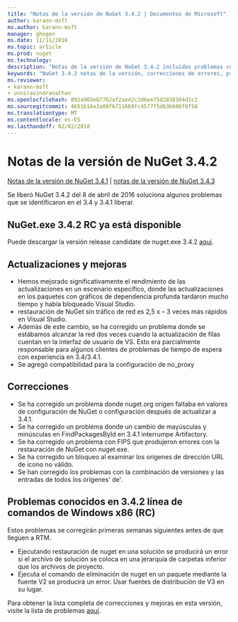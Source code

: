 ```yaml
---
title: "Notas de la versión de NuGet 3.4.2 | Documentos de Microsoft"
author: karann-msft
ms.author: karann-msft
manager: ghogen
ms.date: 11/11/2016
ms.topic: article
ms.prod: nuget
ms.technology: 
description: "Notas de la versión de NuGet 3.4.2 incluidos problemas conocidos, correcciones de errores, las funciones agregadas y dcr."
keywords: "NuGet 3.4.2 notas de la versión, correcciones de errores, problemas, conocidos agregan características, DCR"
ms.reviewer:
- karann-msft
- unniravindranathan
ms.openlocfilehash: 892a965e67762af2ae42c2d6ee75d2838104d1c2
ms.sourcegitcommit: 4651b16a3a08f6711669fc4577f5d63b600f8f58
ms.translationtype: MT
ms.contentlocale: es-ES
ms.lasthandoff: 02/02/2018
---
```

# <a name="nuget-342-release-notes"></a>Notas de la versión de NuGet 3.4.2

[Notas de la versión de NuGet 3.4.1](../release-notes/nuget-3.4.1.md) | [notas de la versión de NuGet 3.4.3](../release-notes/nuget-3.4.3.md)

Se liberó NuGet 3.4.2 del 8 de abril de 2016 soluciona algunos problemas que se identificaron en el 3.4 y 3.4.1 liberar.

## <a name="nugetexe-342-rc-is-now-available"></a>NuGet.exe 3.4.2 RC ya está disponible

Puede descargar la versión release candidate de nuget.exe 3.4.2 [aquí](https://dist.nuget.org/index.html).

## <a name="updates-and-improvements"></a>Actualizaciones y mejoras

* Hemos mejorado significativamente el rendimiento de las actualizaciones en un escenario específico, donde las actualizaciones en los paquetes con gráficos de dependencia profunda tardaron mucho tiempo y había bloqueado Visual Studio.
* restauración de NuGet sin tráfico de red es 2,5 x – 3 veces más rápidos en Visual Studio.
* Además de este cambio, se ha corregido un problema donde se estábamos alcanzar la red dos veces cuando la actualización de filas cuentan en la interfaz de usuario de VS. Esto era parcialmente responsable para algunos clientes de problemas de tiempo de espera con experiencia en 3.4/3.4.1.
* Se agregó compatibilidad para la configuración de no_proxy

## <a name="fixes"></a>Correcciones

* Se ha corregido un problema donde nuget.org origen faltaba en valores de configuración de NuGet o configuración después de actualizar a 3.4.1.
* Se ha corregido un problema donde un cambio de mayúsculas y minúsculas en FindPackagesById en 3.4.1 interrumpe Artifactory.
* Se ha corregido un problema con FIPS que produjeron errores con la restauración de NuGet con nuget.exe.
* Se ha corregido un bloqueo al examinar los orígenes de dirección URL de icono no válido.
* Se han corregido los problemas con la combinación de versiones y las entradas de todos los orígenes' de'.

## <a name="known-issues-in-342-windows-x86-commandline-rc"></a>Problemas conocidos en 3.4.2 línea de comandos de Windows x86 (RC)

Estos problemas se corregirán primeras semanas siguientes antes de que lleguen a RTM.

*  Ejecutando restauración de nuget en una solución se producirá un error si el archivo de solución se coloca en una jerarquía de carpetas inferior que los archivos de proyecto.
*  Ejecuta el comando de eliminación de nuget en un paquete mediante la fuente V2 se producirá un error. Usar fuentes de distribución de V3 en su lugar.


Para obtener la lista completa de correcciones y mejoras en esta versión, visite la lista de problemas [aquí](https://github.com/NuGet/Home/issues?utf8=%E2%9C%93&q=is%3Aissue+milestone%3A3.4.2++is%3Aclosed+).